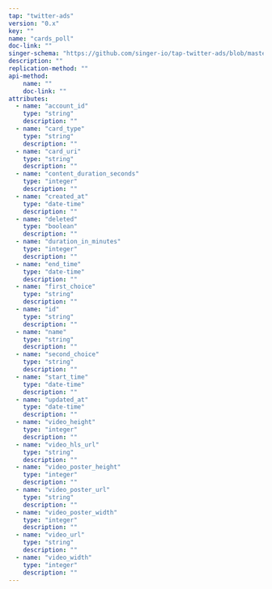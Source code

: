 ```yaml
---
tap: "twitter-ads"
version: "0.x"
key: ""
name: "cards_poll"
doc-link: ""
singer-schema: "https://github.com/singer-io/tap-twitter-ads/blob/master/tap_twitter_ads/schemas/cards_poll.json"
description: ""
replication-method: ""
api-method:
    name: ""
    doc-link: ""
attributes:
  - name: "account_id"
    type: "string"
    description: ""
  - name: "card_type"
    type: "string"
    description: ""
  - name: "card_uri"
    type: "string"
    description: ""
  - name: "content_duration_seconds"
    type: "integer"
    description: ""
  - name: "created_at"
    type: "date-time"
    description: ""
  - name: "deleted"
    type: "boolean"
    description: ""
  - name: "duration_in_minutes"
    type: "integer"
    description: ""
  - name: "end_time"
    type: "date-time"
    description: ""
  - name: "first_choice"
    type: "string"
    description: ""
  - name: "id"
    type: "string"
    description: ""
  - name: "name"
    type: "string"
    description: ""
  - name: "second_choice"
    type: "string"
    description: ""
  - name: "start_time"
    type: "date-time"
    description: ""
  - name: "updated_at"
    type: "date-time"
    description: ""
  - name: "video_height"
    type: "integer"
    description: ""
  - name: "video_hls_url"
    type: "string"
    description: ""
  - name: "video_poster_height"
    type: "integer"
    description: ""
  - name: "video_poster_url"
    type: "string"
    description: ""
  - name: "video_poster_width"
    type: "integer"
    description: ""
  - name: "video_url"
    type: "string"
    description: ""
  - name: "video_width"
    type: "integer"
    description: ""
---
```

